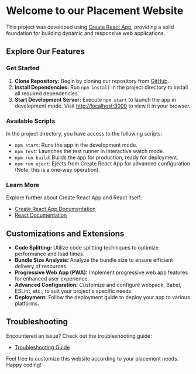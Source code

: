 # Welcome to our Placement Website

This project was developed using [Create React App](https://github.com/facebook/create-react-app), providing a solid foundation for building dynamic and responsive web applications.

## Explore Our Features

### Get Started

1. **Clone Repository:** Begin by cloning our repository from [GitHub](https://github.com/your-repository-link).
2. **Install Dependencies:** Run `npm install` in the project directory to install all required dependencies.
3. **Start Development Server:** Execute `npm start` to launch the app in development mode. Visit [http://localhost:3000](http://localhost:3000) to view it in your browser.

### Available Scripts

In the project directory, you have access to the following scripts:

- `npm start`: Runs the app in the development mode.
- `npm test`: Launches the test runner in interactive watch mode.
- `npm run build`: Builds the app for production, ready for deployment.
- `npm run eject`: Ejects from Create React App for advanced configuration (Note: this is a one-way operation).

### Learn More

Explore further about Create React App and React itself:

- [Create React App Documentation](https://facebook.github.io/create-react-app/docs/getting-started)
- [React Documentation](https://reactjs.org/)

## Customizations and Extensions

- **Code Splitting:** Utilize code splitting techniques to optimize performance and load times.
- **Bundle Size Analysis:** Analyze the bundle size to ensure efficient delivery of resources.
- **Progressive Web App (PWA):** Implement progressive web app features for enhanced user experience.
- **Advanced Configuration:** Customize and configure webpack, Babel, ESLint, etc., to suit your project's specific needs.
- **Deployment:** Follow the deployment guide to deploy your app to various platforms.

## Troubleshooting

Encountered an issue? Check out the troubleshooting guide:

- [Troubleshooting Guide](https://facebook.github.io/create-react-app/docs/troubleshooting#npm-run-build-fails-to-minify)

Feel free to customize this website according to your placement needs. Happy coding!
